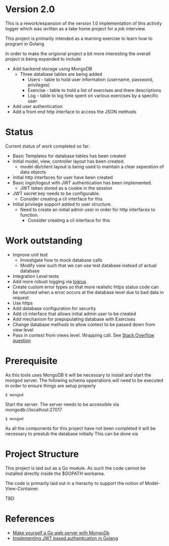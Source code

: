 
# Version 2.0

This is a rework/expansion of the version 1.0 implementation of this activity logger which was written as a take home project for a job interview.

This project is primarily intended as a learning exercise to learn how to program in Golang.

In order to make the origional project a bit more interesting the overall project is being expanded to include

* Add backend storage using MongoDB
    * Three database tables are being added
        * Users  - table to hold user information (username, password, privileges)
        * Exercise - table to hold a list of exercises and there descriptions
        * Log - table to log time spent on various exercises by a specific user
* Add user authentication
* Add a front end http interface to access the JSON methods

# Status

Current status of work completed so far:

* Basic Templates for database tables has been created
* Initial model, view, controller layout has been created.
    * model db/client layout is being used to maintain a clear seperation of data objects
* Initial http interfaces for user have been created
* Basic login/logout with JWT authentication has been implemented.
    * JWT token stored as a cookie in the session
* JWT secret key needs to be configurable.
    * Consider creating a cli interface for this
* Initial privilege support added to user structure. 
    * Need to create an initial admin user in order for http interfaces to function.
        * Consider creating a cli interface for this

# Work outstanding

* Improve unit test
    * Investigate how to mock database calls
    * Modify view such that we can use test database instead of actual database
* Integration Level tests
* Add more robust logging via [logrus](https://github.com/sirupsen/logrus])
* Create custom error types so that more realistic https status code can be returned when a error occurs at the database level due to bad data in request
* Use https 
* Add database configuration for security
* Add cli interface that allows initial admin user to be created
* Add mechanism for prepopulating database with Exercises
* Change database methods to allow context to be passed down from view level
* Pass in context from views level. Wrapping call.  See [Stack Overflow question](https://stackoverflow.com/questions/47179024/how-to-check-if-a-request-was-cancelled)

# Prerequisite

As this tools uses MongoDB it will be necessary to install and start the mongod server. The following schema opperations will need to be executed
in order to ensure things are setup properly

```
$ mongod
```

Start the server.  The server needs to be accessible via mongodb://localhost:27017

```
$ mongod
```


As all the components for this project have not been completed it will be necessary to prestub the database initially
This can be done via 


# Project Structure

This project is laid out as a Go module. As such the code cannot be installed directly inside the $GOPATH workarea. 

The code is primarily laid out in a hierachy to support the notion of Model-View-Container. 

TBD

# References
* [Make yourself a Go web server with MongoDb](https://medium.com/hackernoon/make-yourself-a-go-web-server-with-mongodb-go-on-go-on-go-on-48f394f24e)
* [Implementing JWT based authentication in Golang](https://www.sohamkamani.com/blog/golang/2019-01-01-jwt-authentication/)

